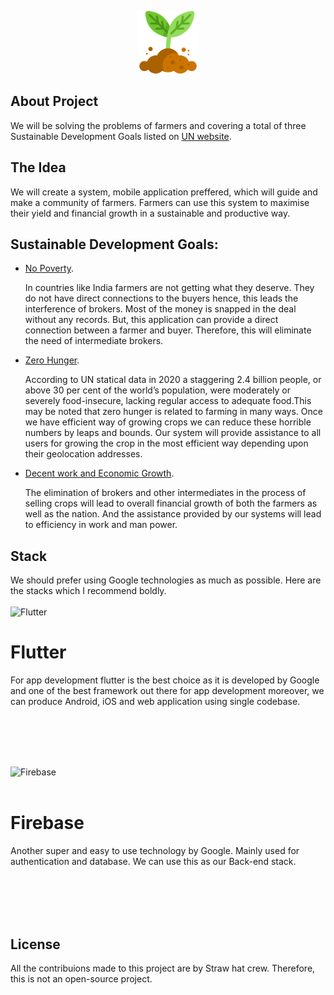 <p align="center"><a href="#" target="_blank"><img src="/public/sprout.png" width="100" height="100" alt="Laravel Logo"></a></p>

## About Project

We will be solving the problems of farmers and covering a total of three Sustainable Development Goals listed on [UN website](https://sdgs.un.org/goals).

## The Idea

We will create a system, mobile application preffered, which will guide and make a community of farmers. Farmers can use this system to maximise their yield and financial growth in a sustainable and productive way.

## Sustainable Development Goals:
- [No Poverty](https://sdgs.un.org/goals/goal1).<br>
    <p>In countries like India farmers are not getting what they deserve. They do not have direct connections to the buyers hence, this leads the interference of brokers. Most of the money is snapped in the deal without any records. But, this application can provide a direct connection between a farmer and buyer. Therefore, this will eliminate the need of intermediate brokers.</p>
- [Zero Hunger](https://sdgs.un.org/goals/goal2).<br>
    <p>According to UN statical data in 2020 a staggering 2.4 billion people, or above 30 per cent of the world’s population, were moderately or severely food-insecure, lacking regular access to adequate food.This may be noted that zero hunger is related to farming in many ways. Once we have efficient way of growing crops we can reduce these horrible numbers by leaps and bounds. Our system will provide assistance to all users for growing the crop in the most efficient way depending upon their geolocation addresses.</p>
- [Decent work and Economic Growth](https://sdgs.un.org/goals/goal8).<br>
    <p>The elimination of brokers and other intermediates in the process of selling crops will lead to overall financial growth of both the farmers as well as the nation. And the assistance provided by our systems will lead to efficiency in work and man power.</p>

## Stack
We should prefer using Google technologies as much as possible. Here are the stacks which I recommend boldly.<br><br>
<img alt="Flutter" src="https://storage.googleapis.com/cms-storage-bucket/c823e53b3a1a7b0d36a9.png">
<h1>Flutter</h1>
<p>For app development flutter is the best choice as it is developed by Google and one of the best framework out there for app development moreover, we can produce Android, iOS and web application using single codebase.</p><br><br><br><br>

<img alt="Firebase" src="https://www.gstatic.com/devrel-devsite/prod/vf835aa6b9cd89b3f27e5e46b762d88066cfe5cc51e31c466c45c27dbcd2bcca1/firebase/images/lockup.svg"><br><br>
<h1>Firebase</h1>
<p>Another super and easy to use technology by Google. Mainly used for authentication and database. We can use this as our Back-end stack.</p><br><br><br><br>

## License
All the contribuions made to this project are by Straw hat crew. Therefore, this is not an open-source project.
